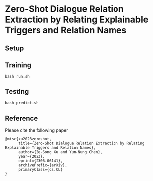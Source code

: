 # Zero-Shot Dialogue Relation Extraction by Relating Explainable Triggers and Relation Names

## Setup 


## Training
```shell
bash run.sh
```

## Testing
```shell
bash predict.sh
```

## Reference
Please cite the following paper
```shell
@misc{xu2023zeroshot,
      title={Zero-Shot Dialogue Relation Extraction by Relating Explainable Triggers and Relation Names}, 
      author={Ze-Song Xu and Yun-Nung Chen},
      year={2023},
      eprint={2306.06141},
      archivePrefix={arXiv},
      primaryClass={cs.CL}
}
```
